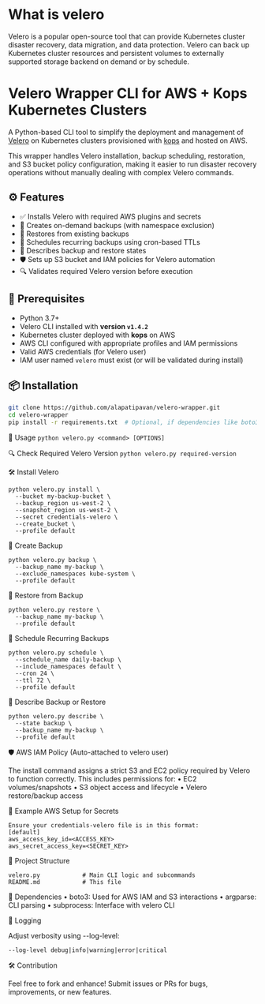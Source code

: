 # What is velero

Velero is a popular open-source tool that can provide Kubernetes cluster disaster recovery, data migration, and data protection. Velero can back up Kubernetes cluster resources and persistent volumes to externally supported storage backend on demand or by schedule.

# Velero Wrapper CLI for AWS + Kops Kubernetes Clusters

A Python-based CLI tool to simplify the deployment and management of [Velero](https://velero.io/) on Kubernetes clusters provisioned with [kops](https://kops.sigs.k8s.io/) and hosted on AWS.

This wrapper handles Velero installation, backup scheduling, restoration, and S3 bucket policy configuration, making it easier to run disaster recovery operations without manually dealing with complex Velero commands.

## ⚙️ Features

- ✅ Installs Velero with required AWS plugins and secrets
- 💾 Creates on-demand backups (with namespace exclusion)
- 🔄 Restores from existing backups
- 📅 Schedules recurring backups using cron-based TTLs
- 📂 Describes backup and restore states
- 🛡️ Sets up S3 bucket and IAM policies for Velero automation
- 🔍 Validates required Velero version before execution

## 🧰 Prerequisites

- Python 3.7+
- Velero CLI installed with **version `v1.4.2`**
- Kubernetes cluster deployed with **kops** on AWS
- AWS CLI configured with appropriate profiles and IAM permissions
- Valid AWS credentials (for Velero user)
- IAM user named `velero` must exist (or will be validated during install)

## 📦 Installation

```bash
git clone https://github.com/alapatipavan/velero-wrapper.git
cd velero-wrapper
pip install -r requirements.txt  # Optional, if dependencies like boto3 are added
```

🚀 Usage
```python velero.py <command> [OPTIONS]```

🔍 Check Required Velero Version
```python velero.py required-version```

🛠 Install Velero
```
python velero.py install \
  --bucket my-backup-bucket \
  --backup_region us-west-2 \
  --snapshot_region us-west-2 \
  --secret credentials-velero \
  --create_bucket \
  --profile default
```

💾 Create Backup
```
python velero.py backup \
  --backup_name my-backup \
  --exclude_namespaces kube-system \
  --profile default
```

🔄 Restore from Backup
```
python velero.py restore \
  --backup_name my-backup \
  --profile default
```

📅 Schedule Recurring Backups
```
python velero.py schedule \
  --schedule_name daily-backup \
  --include_namespaces default \
  --cron 24 \
  --ttl 72 \
  --profile default
```

📑 Describe Backup or Restore
```
python velero.py describe \
  --state backup \
  --backup_name my-backup \
  --profile default
```

🛡 AWS IAM Policy (Auto-attached to velero user)

The install command assigns a strict S3 and EC2 policy required by Velero to function correctly. This includes permissions for:
	•	EC2 volumes/snapshots
	•	S3 object access and lifecycle
	•	Velero restore/backup access

🧪 Example AWS Setup for Secrets
```
Ensure your credentials-velero file is in this format:
[default]
aws_access_key_id=<ACCESS_KEY>
aws_secret_access_key=<SECRET_KEY>
```
📂 Project Structure
```
velero.py            # Main CLI logic and subcommands
README.md            # This file
```
🧱 Dependencies
	•	boto3: Used for AWS IAM and S3 interactions
	•	argparse: CLI parsing
	•	subprocess: Interface with velero CLI

🧼 Logging

Adjust verbosity using --log-level:
```
--log-level debug|info|warning|error|critical
```
🛠 Contribution

Feel free to fork and enhance! Submit issues or PRs for bugs, improvements, or new features.
